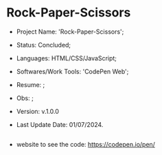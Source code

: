 # Rock-Paper-Scissors

- Project Name: 'Rock-Paper-Scissors';
- Status: Concluded;
- Languages: HTML/CSS/JavaScript;
- Softwares/Work Tools: 'CodePen Web';
- Resume: ;
- Obs: ;
- Version: v.1.0.0

- Last Update Date: 01/07/2024.

##
- website to see the code: https://codepen.io/pen/